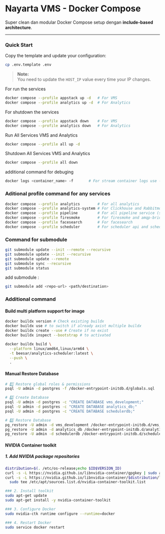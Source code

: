 # Nayarta VMS - Docker Compose

Super clean dan modular Docker Compose setup dengan **include-based architecture**.

---

### Quick Start

Copy the template and update your configuration:
```bash
cp .env.template .env
```

> **Note:**  
> You need to update the `HOST_IP` value every time your IP changes.

For run the services
```bash
docker compose --profile appstack up -d   # For VMS
docker compose --profile analytics up -d  # For Analytics
```

For shutdown the services
```bash
docker compose --profile appstack down    # For VMS
docker compose --profile analytics down   # For Analytics
```

Run All Services VMS and Analytics
```bash
docker compose --profile all up -d
```

Shutdown All Services VMS and Analytics
```bash
docker compose --profile all down
```

additional command for debuging
```bash
docker logs <container_name> -f       # For stream container logs use -f flag
```

### Aditional profile command for any services
```bash
docker compose --profile analytics        # For all analytics
docker compose --profile analytics-system # For Clickhouse and Rabbitmq
docker compose --profile pipeline         # For all pipeline service (scheduler, task, firesmome, amqp_bridge)
docker compose --profile firesmoke        # For firesmoke and amqp-bridge
docker compose --profile facesearch       # For facesearch
docker compose --profile scheduler        # For scheduler api and scheduler script
```

### Command for submodule
```bash
git submodule update --init --remote --recursive
git submodule update --init --recursive
git submodule update --remote 
git submodule sync --recursive
git submodule status 
```

add submodule :
```bash
git submodule add <repo-url> <path/destination>
```

### Additional command 
#### Build multi platform support for image

```bash
docker buildx version # Check existing buildx
docker buildx use # to switch if already axist multiple buildx
docker buildx create --use # Create if no exist
docker buildx inspect --bootstrap # to activated

docker buildx build \
  --platform linux/amd64,linux/arm64 \
  -t beesar/analytics-scheduler:latest \
  --push \
  .
```

#### Manual Restore Database
```sh
# 1️⃣ Restore global roles & permissions
psql -U admin -d postgres -f /docker-entrypoint-initdb.d/globals.sql

# 2️⃣ Create Database
psql -U admin -d postgres -c "CREATE DATABASE vms_development;"
psql -U admin -d postgres -c "CREATE DATABASE analytics_db;"
psql -U admin -d postgres -c "CREATE DATABASE schedulerdb;"

# 3️⃣ Restore Database
pg_restore -U admin -d vms_development /docker-entrypoint-initdb.d/vms_development.dump
pg_restore -U admin -d analytics_db /docker-entrypoint-initdb.d/analytics_db.dump
pg_restore -U admin -d schedulerdb /docker-entrypoint-initdb.d/schedulerdb.dump
```

#### NVIDIA Container toolkit
##### 1. Add NVIDIA package repositories
```bash
distribution=$(. /etc/os-release;echo $ID$VERSION_ID)
curl -s -L https://nvidia.github.io/libnvidia-container/gpgkey | sudo apt-key add -
curl -s -L https://nvidia.github.io/libnvidia-container/$distribution/libnvidia-container.list | \
  sudo tee /etc/apt/sources.list.d/nvidia-container-toolkit.list

### 2. Install toolkit
sudo apt-get update
sudo apt-get install -y nvidia-container-toolkit

### 3. Configure Docker
sudo nvidia-ctk runtime configure --runtime=docker

### 4. Restart Docker
sudo service docker restart
```